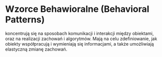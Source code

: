 # Wzorce Behawioralne (Behavioral Patterns)

koncentrują się na sposobach komunikacji i interakcji między obiektami, oraz na realizacji zachowań i algorytmów. Mają na celu zdefiniowanie, jak obiekty współpracują i wymieniają się informacjami, a także umożliwiają elastyczną zmianę zachowań.